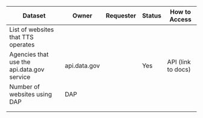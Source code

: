 


|  Dataset | Owner  | Requester  | Status  |  How to Access |
|---|---|---|---|---|
| List of websites that TTS operates  |   |   |   |   |
|  Agencies that use the api.data.gov service | api.data.gov  |   | Yes  | API (link to docs)  |
| Number of websites using DAP  | DAP  |   |   |   |
|   |   |   |   |   |
|   |   |   |   |   |
